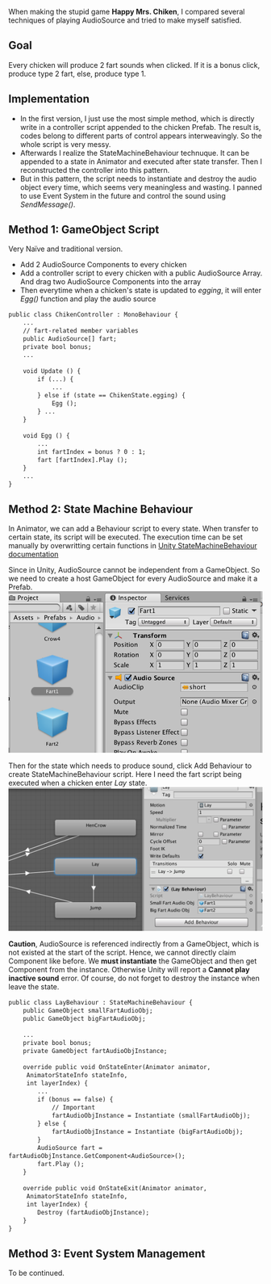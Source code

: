 
When making the stupid game **Happy Mrs. Chiken**, I compared several techniques of playing AudioSource and tried to make myself satisfied.

## Goal
Every chicken will produce 2 fart sounds when clicked. If it is a bonus click, produce type 2 fart, else, produce type 1.

## Implementation
- In the first version, I just use the most simple method, which is directly write in a controller script appended to the chicken Prefab. The result is, codes belong to different parts of control appears interweavingly. So the whole script is very messy.
- Afterwards I realize the StateMachineBehaviour technuque. It can be appended to a state in Animator and executed after state transfer. Then I reconstructed the controller into this pattern.
- But in this pattern, the script needs to instantiate and destroy the audio object every time, which seems very meaningless and wasting. I panned to use Event System in the future and control the sound using *SendMessage()*.

## Method 1: GameObject Script
Very Naïve and traditional version. 
- Add 2 AudioSource Components to every chicken
- Add a controller script to every chicken with a public AudioSource Array. And drag two AudioSource Components into the array
- Then everytime when a chicken's state is updated to *egging*, it will enter *Egg()* function and play the audio source

```
public class ChikenController : MonoBehaviour {
	... 
	// fart-related member variables
	public AudioSource[] fart;
	private bool bonus;
	...

	void Update () {
		if (...) {
			...
		} else if (state == ChikenState.egging) {
			Egg ();
		} ...
	}

	void Egg () {
		...
		int fartIndex = bonus ? 0 : 1;
		fart [fartIndex].Play ();
	}
	...
}

```

## Method 2: State Machine Behaviour

In Animator, we can add a Behaviour script to every state. When transfer to certain state, its script will be executed. The execution time can be set manually by overwritting certain functions in [Unity StateMachineBehaviour documentation](https://docs.unity3d.com/ScriptReference/StateMachineBehaviour.html)

Since in Unity, AudioSource cannot be independent from a GameObject. So we need to create a host GameObject for every AudioSource and make it a Prefab.
![](/img/in-post/2017-12-16-unity-state-machine-audio/fart-inspector.png)

Then for the state which needs to produce sound, click Add Behaviour to create StateMachineBehaviour script. Here I need the fart script being executed when a chicken enter *Lay* state.
![](/img/in-post/2017-12-16-unity-state-machine-audio/add-behaviour.png)

**Caution**, AudioSource is referenced indirectly from a GameObject, which is not existed at the start of the script. Hence, we cannot directly claim Component like before. We **must instantiate** the GameObject and then get Component from the instance. Otherwise Unity will report a **Cannot play inactive sound** error. Of course, do not forget to destroy the instance when leave the state.

```
public class LayBehaviour : StateMachineBehaviour {
	public GameObject smallFartAudioObj;
	public GameObject bigFartAudioObj;

	...
	private bool bonus;
	private GameObject fartAudioObjInstance;

	override public void OnStateEnter(Animator animator,
	 AnimatorStateInfo stateInfo, 
	 int layerIndex) {
		...
		if (bonus == false) {
			// Important
			fartAudioObjInstance = Instantiate (smallFartAudioObj);
		} else {
			fartAudioObjInstance = Instantiate (bigFartAudioObj);
		}
		AudioSource fart = fartAudioObjInstance.GetComponent<AudioSource>();
		fart.Play ();
	}

	override public void OnStateExit(Animator animator,
	 AnimatorStateInfo stateInfo, 
	 int layerIndex) {
		Destroy (fartAudioObjInstance);
	}
}

```

## Method 3: Event System Management
To be continued.